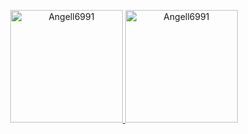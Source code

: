 <p align="center">
<a href="https://github.com/AVS1508">
    <img height="180em" src="https://github-readme-stats.vercel.app/api?username=Angell6991&show_icons=true&theme=dark&locale=en" alt="Angell6991" />
    <img height="180em" src="https://github-readme-stats.vercel.app/api/top-langs?username=Angell6991&show_icons=true&theme=dark&locale=en&layout=compact" alt="Angell6991" />
</a>
</p>
